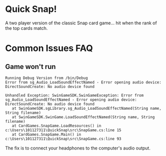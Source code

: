# Quick Snap!
A two player version of the classic Snap card game... hit when the rank of the top cards match.


# Common Issues FAQ

## Game won't run
```
Running Debug Version from /bin/Debug
Error from sg_Audio_LoadSoundEffectNamed - Error opening audio device: DirectSoundCreate: No audio device found

Unhandled Exception: SwinGameSDK.SwinGameException: Error from sg_Audio_LoadSoundEffectNamed - Error opening audio device: DirectSoundCreate: No audio device found
   at SwinGameSDK.sgLibrary.sg_Audio_LoadSoundEffectNamed(String name, String filename)
   at SwinGameSDK.SwinGame.LoadSoundEffectNamed(String name, String filename)
   at CardGames.SnapGame.LoadResources() in c:\Users\101127311\QuickSnap\src\SnapGame.cs:line 15
   at CardGames.SnapGame.Main() in c:\Users\101127311\QuickSnap\src\SnapGame.cs:line 93
```

The fix is to connect your headphones to the computer's audio output.
